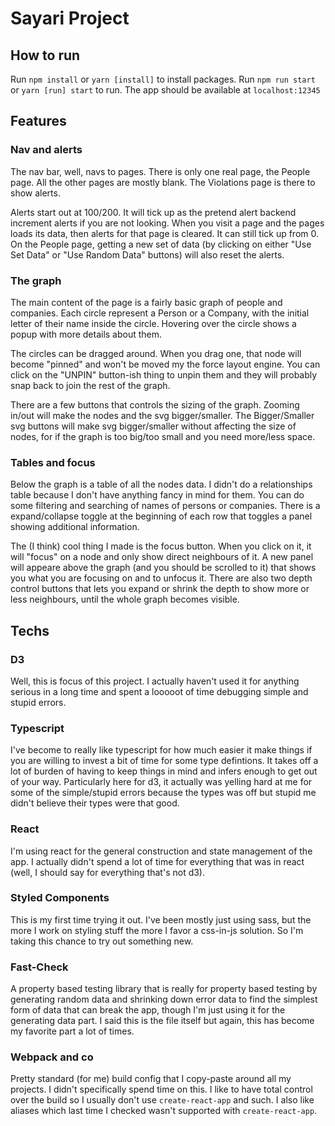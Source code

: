 # Sayari Project

## How to run

Run `npm install` or `yarn [install]` to install packages. Run `npm run start` or `yarn [run] start` to run. The app should be available at `localhost:12345`

## Features

### Nav and alerts

The nav bar, well, navs to pages. There is only one real page, the People page. All the other pages are mostly blank. The Violations page is there to show alerts.

Alerts start out at 100/200. It will tick up as the pretend alert backend increment alerts if you are not looking. When you visit a page and the pages loads its data, then alerts for that page is cleared. It can still tick up from 0. On the People page, getting a new set of data (by clicking on either "Use Set Data" or "Use Random Data" buttons) will also reset the alerts.

### The graph

The main content of the page is a fairly basic graph of people and companies. Each circle represent a Person or a Company, with the initial letter of their name inside the circle. Hovering over the circle shows a popup with more details about them. 

The circles can be dragged around. When you drag one, that node will become "pinned" and won't be moved my the force layout engine. You can click on the "UNPIN" button-ish thing to unpin them and they will probably snap back to join the rest of the graph.

There are a few buttons that controls the sizing of the graph. Zooming in/out will make the nodes and the svg bigger/smaller. The Bigger/Smaller svg buttons will make svg bigger/smaller without affecting the size of nodes, for if the graph is too big/too small and you need more/less space.

### Tables and focus

Below the graph is a table of all the nodes data. I didn't do a relationships table because I don't have anything fancy in mind for them. You can do some filtering and searching of names of persons or companies. There is a expand/collapse toggle at the beginning of each row that toggles a panel showing additional information.

The (I think) cool thing I made is the focus button. When you click on it, it will "focus" on a node and only show direct neighbours of it. A new panel will appeare above the graph (and you should be scrolled to it) that shows you what you are focusing on and to unfocus it. There are also two depth control buttons that lets you expand or shrink the depth to show more or less neighbours, until the whole graph becomes visible.

## Techs

### D3
Well, this is focus of this project. I actually haven't used it for anything serious in a long time and spent a looooot of time debugging simple and stupid errors. 

### Typescript
I've become to really like typescript for how much easier it make things if you are willing to invest a bit of time for some type defintions. It takes off a lot of burden of having to keep things in mind and infers enough to get out of your way. Particularly here for d3, it actually was yelling hard at me for some of the simple/stupid errors because the types was off but stupid me didn't believe their types were that good.

### React
I'm using react for the general construction and state management of the app. I actually didn't spend a lot of time for everything that was in react (well, I should say for everything that's not d3).

### Styled Components
This is my first time trying it out. I've been mostly just using sass, but the more I work on styling stuff the more I favor a css-in-js solution. So I'm taking this chance to try out something new.

### Fast-Check
A property based testing library that is really for property based testing by generating random data and shrinking down error data to find the simplest form of data that can break the app, though I'm just using it for the generating data part. I said this is the file itself but again, this has become my favorite part a lot of times.

### Webpack and co
Pretty standard (for me) build config that I copy-paste around all my projects. I didn't specifically spend time on this. I like to have total control over the build so I usually don't use `create-react-app` and such. I also like aliases which last time I checked wasn't supported with `create-react-app`. 